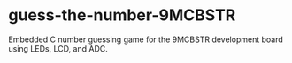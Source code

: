 # guess-the-number-9MCBSTR
Embedded C number guessing game for the 9MCBSTR development board using LEDs, LCD, and ADC.
